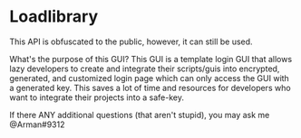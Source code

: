 # Loadlibrary
This API is obfuscated to the public, however, it can still be used.

What's the purpose of this GUI? 
This GUI is a template login GUI that allows lazy developers to create and integrate their scripts/guis into encrypted, generated, and customized login page which can only access the GUI with a generated key. This saves a lot of time and resources for developers who want to integrate their projects into a safe-key.

If there ANY additional questions (that aren't stupid), you may ask me @Arman#9312

